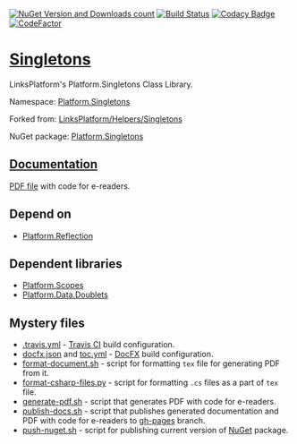 [![NuGet Version and Downloads count](https://buildstats.info/nuget/Platform.Singletons)](https://www.nuget.org/packages/Platform.Singletons)
[![Build Status](https://travis-ci.com/linksplatform/Singletons.svg?branch=master)](https://travis-ci.com/linksplatform/Singletons)
[![Codacy Badge](https://api.codacy.com/project/badge/Grade/6a98025fb9fa4a049ea1276d727dca9d)](https://www.codacy.com/app/drakonard/Singletons?utm_source=github.com&amp;utm_medium=referral&amp;utm_content=linksplatform/Singletons&amp;utm_campaign=Badge_Grade)
[![CodeFactor](https://www.codefactor.io/repository/github/linksplatform/Singletons/badge)](https://www.codefactor.io/repository/github/linksplatform/Singletons)

# [Singletons](https://github.com/linksplatform/Singletons)

LinksPlatform's Platform.Singletons Class Library.

Namespace: [Platform.Singletons](https://linksplatform.github.io/Singletons/api/Platform.Singletons.html)

Forked from: [LinksPlatform/Helpers/Singletons](https://github.com/linksplatform/Helpers/tree/e27f7586f8015cad596b6aa3c2df2ac2a3dadb60/Singletons)

NuGet package: [Platform.Singletons](https://www.nuget.org/packages/Platform.Singletons)

## [Documentation](https://linksplatform.github.io/Singletons)
[PDF file](https://linksplatform.github.io/Singletons/Platform.Singletons.pdf) with code for e-readers.

## Depend on
*   [Platform.Reflection](https://github.com/linksplatform/Reflection)

## Dependent libraries
*   [Platform.Scopes](https://github.com/linksplatform/Scopes)
*   [Platform.Data.Doublets](https://github.com/linksplatform/Data.Doublets)

## Mystery files
*   [.travis.yml](https://github.com/linksplatform/Singletons/blob/master/.travis.yml) - [Travis CI](https://travis-ci.com) build configuration.
*   [docfx.json](https://github.com/linksplatform/Singletons/blob/master/docfx.json) and [toc.yml](https://github.com/linksplatform/Singletons/blob/master/toc.yml) - [DocFX](https://dotnet.github.io/docfx) build configuration.
*   [format-document.sh](https://github.com/linksplatform/Singletons/blob/master/format-document.sh) - script for formatting `tex` file for generating PDF from it.
*   [format-csharp-files.py](https://github.com/linksplatform/Singletons/blob/master/format-csharp-files.py) - script for formatting `.cs` files as a part of `tex` file.
*   [generate-pdf.sh](https://github.com/linksplatform/Singletons/blob/master/generate-pdf.sh) - script that generates PDF with code for e-readers.
*   [publish-docs.sh](https://github.com/linksplatform/Singletons/blob/master/publish-docs.sh) - script that publishes generated documentation and PDF with code for e-readers to [gh-pages](https://github.com/linksplatform/Singletons/tree/gh-pages) branch.
*   [push-nuget.sh](https://github.com/linksplatform/Singletons/blob/master/push-nuget.sh) - script for publishing current version of [NuGet](https://www.nuget.org) package.
